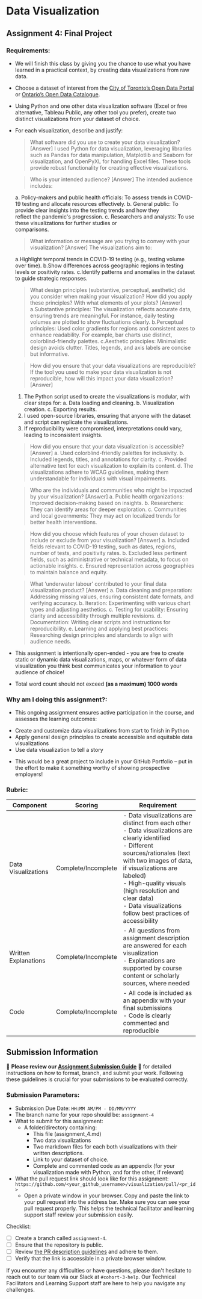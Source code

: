 # Data Visualization

## Assignment 4: Final Project

### Requirements:
- We will finish this class by giving you the chance to use what you have learned in a practical context, by creating data visualizations from raw data. 
- Choose a dataset of interest from the [City of Toronto’s Open Data Portal](https://www.toronto.ca/city-government/data-research-maps/open-data/) or [Ontario’s Open Data Catalogue](https://data.ontario.ca/). 
- Using Python and one other data visualization software (Excel or free alternative, Tableau Public, any other tool you prefer), create two distinct visualizations from your dataset of choice.  
- For each visualization, describe and justify: 
    > What software did you use to create your data visualization?
    [Answer]
    I used Python for data visualization, leveraging libraries such as Pandas for data manipulation, Matplotlib and Seaborn for visualization, and OpenPyXL for handling Excel files. These tools provide robust functionality for creating effective visualizations.

    > Who is your intended audience? 
    [Answer]
    The intended audience includes:

    a. Policy-makers and public health officials: To assess trends in COVID-19 testing and 
        allocate resources effectively.
    b. General public: To provide clear insights into the testing trends and how they   
        reflect the pandemic's progression.
    c. Researchers and analysts: To use these visualizations for further studies or     
        comparisons.

    > What information or message are you trying to convey with your visualization? 
    [Answer]
    The visualizations aim to:

    a.Highlight temporal trends in COVID-19 testing (e.g., testing volume over time).
    b.Show differences across geographic regions in testing levels or positivity rates.
    c.Identify patterns and anomalies in the dataset to guide strategic responses.

    > What design principles (substantive, perceptual, aesthetic) did you consider when making your visualization? How did you apply these principles? With what elements of your plots?
    [Answer]
    a.Substantive principles: The visualization reflects accurate data, ensuring trends    are meaningful. For instance, daily testing volumes are plotted to show fluctuations clearly.
    b.Perceptual principles: Used color gradients for regions and consistent axes to   enhance readability. For example, bar charts use distinct, colorblind-friendly palettes.
    c.Aesthetic principles: Minimalistic design avoids clutter. Titles, legends, and axis labels are concise but informative.
    
    > How did you ensure that your data visualizations are reproducible? If the tool you used to make your data visualization is not reproducible, how will this impact your data visualization?
    [Answer]
    1. The Python script used to create the visualizations is modular, with clear steps for:
    a. Data loading and cleaning.
    b. Visualization creation.
    c. Exporting results.
    2. I used open-source libraries, ensuring that anyone with the dataset and script can replicate the visualizations.
    3. If reproducibility were compromised, interpretations could vary, leading to inconsistent insights.
    
    > How did you ensure that your data visualization is accessible?  
    [Answer]
    a. Used colorblind-friendly palettes for inclusivity.
    b. Included legends, titles, and annotations for clarity.
    c. Provided alternative text for each visualization to explain its content.
    d. The visualizations adhere to WCAG guidelines, making them understandable for
       individuals with visual impairments.
    
    > Who are the individuals and communities who might be impacted by your visualization?
    [Answer]
    a. Public health organizations: Improved decision-making based on insights.
    b. Researchers: They can identify areas for deeper exploration.
    c. Communities and local governments: They may act on localized trends for better
       health interventions.
    
    > How did you choose which features of your chosen dataset to include or exclude from your visualization? 
    [Answer]
    a. Included fields relevant to COVID-19 testing, such as dates, regions, number of
       tests, and positivity rates.
    b. Excluded less pertinent fields, such as administrative or technical metadata, to
       focus on actionable insights.
    c. Ensured representation across geographies to maintain balance and equity.

    > What ‘underwater labour’ contributed to your final data visualization product?
    [Answer]
    a. Data cleaning and preparation: Addressing missing values, ensuring consistent date
       formats, and verifying accuracy.
    b. Iteration: Experimenting with various chart types and adjusting aesthetics.
    c. Testing for usability: Ensuring clarity and accessibility through multiple
       revisions.
    d. Documentation: Writing clear scripts and instructions for reproducibility.
    e. Learning and applying best practices: Researching design principles and standards to align with audience needs.
    
- This assignment is intentionally open-ended - you are free to create static or dynamic data visualizations, maps, or whatever form of data visualization you think best communicates your information to your audience of choice! 
- Total word count should not exceed **(as a maximum) 1000 words** 
 
### Why am I doing this assignment?:  
- This ongoing assignment ensures active participation in the course, and assesses the learning outcomes: 
* Create and customize data visualizations from start to finish in Python
* Apply general design principles to create accessible and equitable data visualizations
* Use data visualization to tell a story  
- This would be a great project to include in your GitHub Portfolio – put in the effort to make it something worthy of showing prospective employers!

### Rubric:

| Component         | Scoring  | Requirement                                                                 |
|-------------------|----------|-----------------------------------------------------------------------------|
| Data Visualizations | Complete/Incomplete | - Data visualizations are distinct from each other<br>- Data visualizations are clearly identified<br>- Different sources/rationales (text with two images of data, if visualizations are labeled)<br>- High-quality visuals (high resolution and clear data)<br>- Data visualizations follow best practices of accessibility |
| Written Explanations | Complete/Incomplete | - All questions from assignment description are answered for each visualization<br>- Explanations are supported by course content or scholarly sources, where needed |
| Code              | Complete/Incomplete | - All code is included as an appendix with your final submissions<br>- Code is clearly commented and reproducible |

## Submission Information

🚨 **Please review our [Assignment Submission Guide](https://github.com/UofT-DSI/onboarding/blob/main/onboarding_documents/submissions.md)** 🚨 for detailed instructions on how to format, branch, and submit your work. Following these guidelines is crucial for your submissions to be evaluated correctly.

### Submission Parameters:
* Submission Due Date: `HH:MM AM/PM - DD/MM/YYYY`
* The branch name for your repo should be: `assignment-4`
* What to submit for this assignment:
    * A folder/directory containing:
        * This file (assignment_4.md)
        * Two data visualizations 
        * Two markdown files for each both visualizations with their written descriptions.
        * Link to your dataset of choice.
        * Complete and commented code as an appendix (for your visualization made with Python, and for the other, if relevant) 
* What the pull request link should look like for this assignment: `https://github.com/<your_github_username>/visualization/pull/<pr_id>`
    * Open a private window in your browser. Copy and paste the link to your pull request into the address bar. Make sure you can see your pull request properly. This helps the technical facilitator and learning support staff review your submission easily.

Checklist:
- [ ] Create a branch called `assignment-4`.
- [ ] Ensure that the repository is public.
- [ ] Review [the PR description guidelines](https://github.com/UofT-DSI/onboarding/blob/main/onboarding_documents/submissions.md#guidelines-for-pull-request-descriptions) and adhere to them.
- [ ] Verify that the link is accessible in a private browser window.

If you encounter any difficulties or have questions, please don't hesitate to reach out to our team via our Slack at `#cohort-3-help`. Our Technical Facilitators and Learning Support staff are here to help you navigate any challenges.
